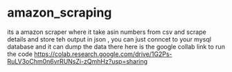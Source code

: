 # amazon_scraping
its a amazon scraper where it take asin numbers from csv and scrape details and store teh output in json , you can just conncet to your mysql database and it can dump the data there
here is the google collab link to run the code https://colab.research.google.com/drive/1G2Ps-RuLV3oChm0n6vrRUNsZi-zQmhHz?usp=sharing

